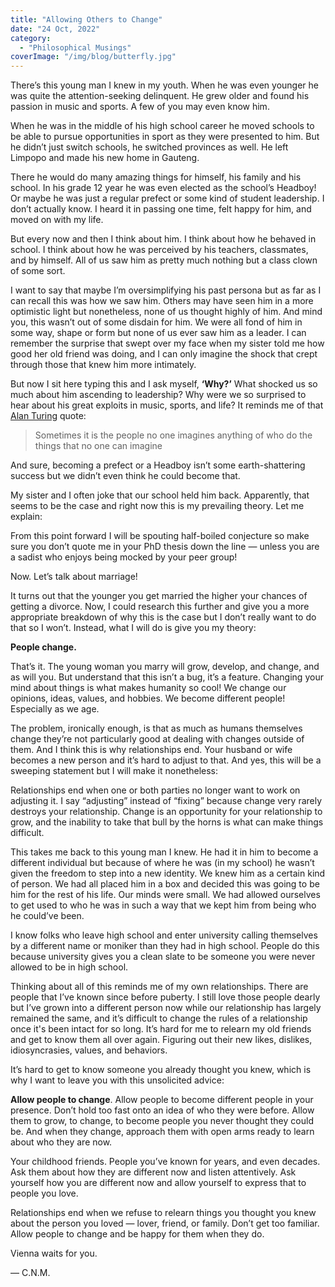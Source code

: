 ```yaml
---
title: "Allowing Others to Change"
date: "24 Oct, 2022"
category:
  - "Philosophical Musings"
coverImage: "/img/blog/butterfly.jpg"
---
```


There’s this young man I knew in my youth. When he was even younger he was quite the attention-seeking delinquent. He grew older and found his passion in music and sports. A few of you may even know him.

When he was in the middle of his high school career he moved schools to be able to pursue opportunities in sport as they were presented to him. But he didn’t just switch schools, he switched provinces as well. He left Limpopo and made his new home in Gauteng.

There he would do many amazing things for himself, his family and his school. In his grade 12 year he was even elected as the school’s Headboy! Or maybe he was just a regular prefect or some kind of student leadership. I don’t actually know. I heard it in passing one time, felt happy for him, and moved on with my life.

But every now and then I think about him. I think about how he behaved in school. I think about how he was perceived by his teachers, classmates, and by himself. All of us saw him as pretty much nothing but a class clown of some sort.

I want to say that maybe I’m oversimplifying his past persona but as far as I can recall this was how we saw him. Others may have seen him in a more optimistic light but nonetheless, none of us thought highly of him. And mind you, this wasn’t out of some disdain for him. We were all fond of him in some way, shape or form but none of us ever saw him as a leader. I can remember the surprise that swept over my face when my sister told me how good her old friend was doing, and I can only imagine the shock that crept through those that knew him more intimately.

But now I sit here typing this and I ask myself, **‘Why?’** What shocked us so much about him ascending to leadership? Why were we so surprised to hear about his great exploits in music, sports, and life? It reminds me of that [Alan Turing](https://en.wikipedia.org/wiki/Alan_Turing) quote:

> Sometimes it is the people no one imagines anything of who do the things that no one can imagine

And sure, becoming a prefect or a Headboy isn’t some earth-shattering success but we didn’t even think he could become that.

My sister and I often joke that our school held him back. Apparently, that seems to be the case and right now this is my prevailing theory. Let me explain:

From this point forward I will be spouting half-boiled conjecture so make sure you don’t quote me in your PhD thesis down the line — unless you are a sadist who enjoys being mocked by your peer group!

Now. Let’s talk about marriage!

It turns out that the younger you get married the higher your chances of getting a divorce. Now, I could research this further and give you a more appropriate breakdown of why this is the case but I don’t really want to do that so I won’t. Instead, what I will do is give you my theory:

**People change.**

That’s it. The young woman you marry will grow, develop, and change, and as will you. But understand that this isn’t a bug, it’s a feature. Changing your mind about things is what makes humanity so cool! We change our opinions, ideas, values, and hobbies. We become different people! Especially as we age.

The problem, ironically enough, is that as much as humans themselves change they’re not particularly good at dealing with changes outside of them. And I think this is why relationships end. Your husband or wife becomes a new person and it’s hard to adjust to that. And yes, this will be a sweeping statement but I will make it nonetheless:

Relationships end when one or both parties no longer want to work on adjusting it. I say “adjusting” instead of “fixing” because change very rarely destroys your relationship. Change is an opportunity for your relationship to grow, and the inability to take that bull by the horns is what can make things difficult.

This takes me back to this young man I knew. He had it in him to become a different individual but because of where he was (in my school) he wasn’t given the freedom to step into a new identity. We knew him as a certain kind of person. We had all placed him in a box and decided this was going to be him for the rest of his life. Our minds were small. We had allowed ourselves to get used to who he was in such a way that we kept him from being who he could’ve been.

I know folks who leave high school and enter university calling themselves by a different name or moniker than they had in high school. People do this because university gives you a clean slate to be someone you were never allowed to be in high school.

Thinking about all of this reminds me of my own relationships. There are people that I’ve known since before puberty. I still love those people dearly but I’ve grown into a different person now while our relationship has largely remained the same, and it’s difficult to change the rules of a relationship once it's been intact for so long. It’s hard for me to relearn my old friends and get to know them all over again. Figuring out their new likes, dislikes, idiosyncrasies, values, and behaviors.

It’s hard to get to know someone you already thought you knew, which is why I want to leave you with this unsolicited advice:

**Allow people to change**. Allow people to become different people in your presence. Don’t hold too fast onto an idea of who they were before. Allow them to grow, to change, to become people you never thought they could be. And when they change, approach them with open arms ready to learn about who they are now.

Your childhood friends. People you’ve known for years, and even decades. Ask them about how they are different now and listen attentively. Ask yourself how you are different now and allow yourself to express that to people you love.

Relationships end when we refuse to relearn things you thought you knew about the person you loved — lover, friend, or family. Don’t get too familiar. Allow people to change and be happy for them when they do.

Vienna waits for you.

— C.N.M.
